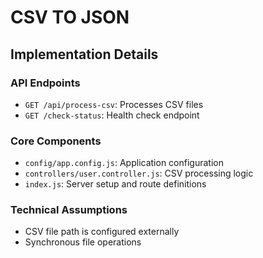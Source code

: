 # CSV TO JSON

## Implementation Details


### API Endpoints
- `GET /api/process-csv`: Processes CSV files
- `GET /check-status`: Health check endpoint

### Core Components
- `config/app.config.js`: Application configuration
- `controllers/user.controller.js`: CSV processing logic
- `index.js`: Server setup and route definitions

### Technical Assumptions
- CSV file path is configured externally
- Synchronous file operations
